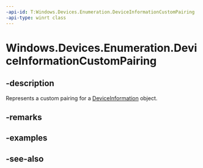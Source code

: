 ----api-id: T:Windows.Devices.Enumeration.DeviceInformationCustomPairing
-api-type: winrt class
---<!-- Class syntax.public class DeviceInformationCustomPairing : Windows.Devices.Enumeration.IDeviceInformationCustomPairing--># Windows.Devices.Enumeration.DeviceInformationCustomPairing## -descriptionRepresents a custom pairing for a [DeviceInformation](deviceinformation.md) object.## -remarks## -examples## -see-also
